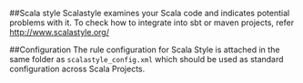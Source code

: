 ##Scala style
Scalastyle examines your Scala code and indicates potential problems with it. To check how to integrate into sbt or maven projects, refer
http://www.scalastyle.org/

##Configuration
The rule configuration for Scala Style is attached in the same folder as `scalastyle_config.xml` which should be used as standard configuration across Scala Projects.